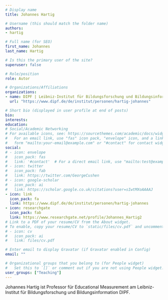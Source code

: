 ```yaml
---
# Display name
title: Johannes Hartig

# Username (this should match the folder name)
authors:
- hartig

# Full name (for SEO)
first_name: Johannes
last_name: Hartig

# Is this the primary user of the site?
superuser: false

# Role/position
role: Autor

# Organizations/Affiliations
organizations:
- name: DIPF | Leibniz-Institut für Bildungsforschung und Bildungsinformation
  url: "https://www.dipf.de/de/institut/personen/hartig-johannes"

# Short bio (displayed in user profile at end of posts)
bio:
interests:
education:
# Social/Academic Networking
# For available icons, see: https://sourcethemes.com/academic/docs/widgets/#icons
#   For an email link, use "fas" icon pack, "envelope" icon, and a link in the
#   form "mailto:your-email@example.com" or "#contact" for contact widget.
social:
# - icon: envelope
#   icon_pack: fas
#   link: '#contact'  # For a direct email link, use "mailto:test@example.org".
# - icon: twitter
#   icon_pack: fab
#   link: https://twitter.com/GeorgeCushen
# - icon: google-scholar
#   icon_pack: ai
#   link: https://scholar.google.co.uk/citations?user=sIwtMXoAAAAJ
- icon: link
  icon_pack: fa
  link: https://www.dipf.de/de/institut/personen/hartig-johannes
- icon: researchgate
  icon_pack: fab
  link: https://www.researchgate.net/profile/Johannes_Hartig2
# Link to a PDF of your resume/CV from the About widget.
# To enable, copy your resume/CV to `static/files/cv.pdf` and uncomment the lines below.
# - icon: cv
#   icon_pack: ai
#   link: files/cv.pdf

# Enter email to display Gravatar (if Gravatar enabled in Config)
email: ""

# Organizational groups that you belong to (for People widget)
#   Set this to `[]` or comment out if you are not using People widget.
user_groups: ["Teaching"]
---
```


Johannes Hartig ist Professor für Educational Measurement am Leibniz-Institut für Bildungsforschung und Bildungsinformation DIPF.

<!---
**Biografie**

- Studium der Psychologie an der Goethe-Universität Frankfurt samt Promotion in 2003
- wissenschaftlicher Mitarbeiter im Bereich Psychologische Methodenlehre, Evaluation und Forschungsmethodik an der Goethe-Universität Frankfurt von 1998 bis 2003
- wissenschaftlicher Mitarbeiter in der Arbeitseinheit Bildungsqualität und Evaluation des DIPF von 2003 bis 2008
- Professor für Methoden der empirischen Pädagogischen Forschung an der Universität Erfurt von 2008 bis 2010
- Leitung des Arbeitsbereiches Educational Measurement in der Arbeitseinheit Bildungsqualität und Evaluation am DIPF seit 2010
--->